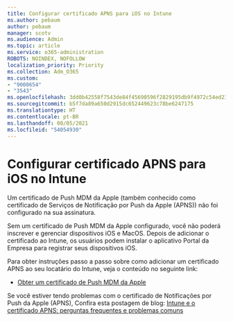 ```yaml
---
title: Configurar certificado APNS para iOS no Intune
ms.author: pebaum
author: pebaum
manager: scotv
ms.audience: Admin
ms.topic: article
ms.service: o365-administration
ROBOTS: NOINDEX, NOFOLLOW
localization_priority: Priority
ms.collection: Adm_O365
ms.custom:
- "9000654"
- "3543"
ms.openlocfilehash: 3dd0b42558f7543de84f45690596f2829195db9f4972c54ed239add7fe87b37c
ms.sourcegitcommit: b5f7da89a650d2915dc652449623c78be6247175
ms.translationtype: HT
ms.contentlocale: pt-BR
ms.lasthandoff: 08/05/2021
ms.locfileid: "54054930"
---
```

# <a name="intune-ios-set-up-apns-certificate"></a>Configurar certificado APNS para iOS no Intune

Um certificado de Push MDM da Apple (também conhecido como certificado de Serviços de Notificação por Push da Apple (APNS)) não foi configurado na sua assinatura.

Sem um certificado de Push MDM da Apple configurado, você não poderá inscrever e gerenciar dispositivos iOS e MacOS. Depois de adicionar o certificado ao Intune, os usuários podem instalar o aplicativo Portal da Empresa para registrar seus dispositivos iOS.

Para obter instruções passo a passo sobre como adicionar um certificado APNS ao seu locatário do Intune, veja o conteúdo no seguinte link:

- [Obter um certificado de Push MDM da Apple](https://docs.microsoft.com/mem/intune/enrollment/apple-mdm-push-certificate-get)

Se você estiver tendo problemas com o certificado de Notificações por Push da Apple (APNS), Confira esta postagem de blog: [Intune e o certificado APNS: perguntas frequentes e problemas comuns](https://techcommunity.microsoft.com/t5/Intune-Customer-Success/Intune-and-the-APNs-certificate-FAQ-and-common-issues/ba-p/280121)
